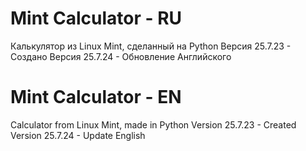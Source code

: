 # Mint Calculator - RU
Калькулятор из Linux Mint, сделанный на Python
Версия 25.7.23 - Создано
Версия 25.7.24 - Обновление Английского

# Mint Calculator - EN
Calculator from Linux Mint, made in Python
Version 25.7.23 - Created
Version 25.7.24 - Update English

